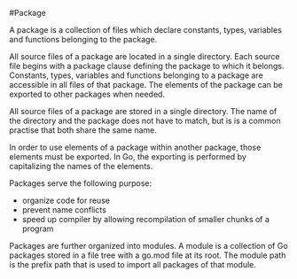 #Package

A package is a collection of files which declare constants, types, variables and functions belonging to the package.

All source files of a package are located in a single directory. Each source file begins with a package clause defining the package to which it belongs. Constants, types, variables and functions belonging to a package are accessible in all files of that package. The elements of the package can be exported to other packages when needed.

All source files of a package are stored in a single directory. The name of the directory and the package does not have to match, but is is a common practise that both share the same name.

In order to use elements of a package within another package, those elements must be exported. In Go, the exporting is performed by capitalizing the names of the elements.

Packages serve the following purpose:

- organize code for reuse
- prevent name conflicts
- speed up compiler by allowing recompilation of smaller chunks of a program

Packages are further organized into modules. A module is a collection of Go packages stored in a file tree with a go.mod file at its root. The module path is the prefix path that is used to import all packages of that module.